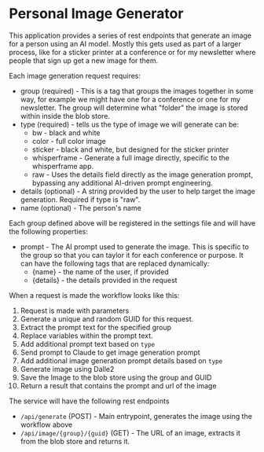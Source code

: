 # Personal Image Generator

This application provides a series of rest endpoints that generate an image for a person using an AI model. Mostly this gets used as part of a larger process, like for a sticker printer at a conference or for my newsletter where people that sign up get a new image for them.

Each image generation request requires:
- group (required) - This is a tag that groups the images together in some way, for example we might have one for a conference or one for my newsletter. The group will determine what "folder" the image is stored within inside the blob store.
- type (required) - tells us the type of image we will generate can be:
	- bw - black and white
	- color - full color image
	- sticker - black and white, but designed for the sticker printer
	- whisperframe - Generate a full image directly, specific to the whisperframe app.
	- raw - Uses the details field directly as the image generation prompt, bypassing any additional AI-driven prompt engineering.
- details (optional) - A string provided by the user to help target the image generation. Required if type is "raw".
- name (optional) - The person's name

Each group defined above will be registered in the settings file and will have the following properties:
- prompt - The AI prompt used to generate the image. This is specific to the group so that you can taylor it for each conference or purpose. It can have the following tags that are replaced dynamically:
	- {name} - the name of the user, if provided
	- {details} - the details provided in the request 

When a request is made the workflow looks like this:
1. Request is made with parameters
2. Generate a unique and random GUID for this request.
2. Extract the prompt text for the specified group
3. Replace variables within the prompt text.
4. Add additional prompt text based on `type`
5. Send prompt to Claude to get image generation prompt
6. Add additional image generation prompt details based on `type`
7. Generate image using Dalle2
8. Save the Image to the blob store using the group and GUID
9. Return a result that contains the prompt and url of the image

The service will have the following rest endpoints

- `/api/generate` (POST) - Main entrypoint, generates the image using the workflow above
- `/api/image/{group}/{guid}` (GET) - The URL of an image, extracts it from the blob store and returns it.